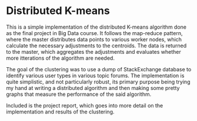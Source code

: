 # Distributed K-means 

This is a simple implementation of the distributed K-means algorithm done as the final project in Big Data course.
It follows the map-reduce pattern, where the master distributes data points to various worker nodes, which calculate the necessary
adjustments to the centroids. The data is returned to the master, which aggregates the adjustments and evaluates whether more 
itterations of the algorithm are needed. 

The goal of the clustering was to use a dump of StackExchange database to identify various user types in various topic forums. 
The implementation is quite simplistic, and not particularly robust, its primary purpose being trying my hand at writing a distributed 
algorithm and then making some pretty graphs that measure the performance of the said algorithm. 

Included is the project report, which goes into more detail on the implementation and results of the clustering. 

